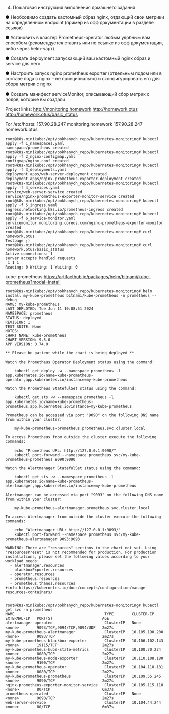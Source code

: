 4. Пошаговая инструкция выполнения домашнего задания

● Необходимо создать кастомный образ nginx, отдающий свои метрики на определенном endpoint 
(пример из офф документации в разделе ссылок)

● Установить в кластер Prometheus-operator любым удобным вам способом 
(рекомендуется ставить или по ссылке из офф документации, либо через helm-чарт)

● Создать deployment запускающий ваш кастомный nginx образ и service для него

● Настроить запуск nginx prometheus exporter 
(отдельным подом или в составе пода с nginx – не принципиально) и сконфигурировать его для сбора метрик с nginx

● Создать манифест serviceMonitor, описывающий сбор метрик с подов, которые вы создали


Project links: 
    http://monitoring.homework
    http://homework.otus
    http://homework.otus/basic_status

For /etc/hosts:
    157.90.28.247 monitoring.homework
    157.90.28.247 homework.otus


```
root@k8s-minikube:/opt/bokhanych_repo/kubernetes-monitoring# kubectl apply -f 1_namespaces.yaml 
namespace/prometheus created
root@k8s-minikube:/opt/bokhanych_repo/kubernetes-monitoring# kubectl apply -f 2_nginx-configmap.yaml 
configmap/nginx-conf created
root@k8s-minikube:/opt/bokhanych_repo/kubernetes-monitoring# kubectl apply -f 3_deployments.yaml 
deployment.apps/web-server-deployment created
deployment.apps/nginx-prometheus-exporter-deployment created
root@k8s-minikube:/opt/bokhanych_repo/kubernetes-monitoring# kubectl apply -f 4_services.yaml 
service/web-server-service created
service/nginx-prometheus-exporter-monitor-service created
root@k8s-minikube:/opt/bokhanych_repo/kubernetes-monitoring# kubectl apply -f 5_ingress.yaml 
ingress.networking.k8s.io/prometheus-ingress created
root@k8s-minikube:/opt/bokhanych_repo/kubernetes-monitoring# kubectl apply -f 6_service-monitor.yaml 
servicemonitor.monitoring.coreos.com/nginx-prometheus-exporter-monitor created
root@k8s-minikube:/opt/bokhanych_repo/kubernetes-monitoring# curl homework.otus
Testpage ;)
root@k8s-minikube:/opt/bokhanych_repo/kubernetes-monitoring# curl homework.otus/basic_status
Active connections: 1 
server accepts handled requests
 1 1 1 
Reading: 0 Writing: 1 Waiting: 0 
```

kube-prometheus
https://artifacthub.io/packages/helm/bitnami/kube-prometheus?modal=install

```
root@k8s-minikube:/opt/bokhanych_repo/kubernetes-monitoring# helm install my-kube-prometheus bitnami/kube-prometheus -n prometheus --debug
NAME: my-kube-prometheus
LAST DEPLOYED: Tue Jun 11 10:08:51 2024
NAMESPACE: prometheus
STATUS: deployed
REVISION: 1
TEST SUITE: None
NOTES:
CHART NAME: kube-prometheus
CHART VERSION: 9.5.0
APP VERSION: 0.74.0

** Please be patient while the chart is being deployed **

Watch the Prometheus Operator Deployment status using the command:

    kubectl get deploy -w --namespace prometheus -l app.kubernetes.io/name=kube-prometheus-operator,app.kubernetes.io/instance=my-kube-prometheus

Watch the Prometheus StatefulSet status using the command:

    kubectl get sts -w --namespace prometheus -l app.kubernetes.io/name=kube-prometheus-prometheus,app.kubernetes.io/instance=my-kube-prometheus

Prometheus can be accessed via port "9090" on the following DNS name from within your cluster:

    my-kube-prometheus-prometheus.prometheus.svc.cluster.local

To access Prometheus from outside the cluster execute the following commands:

    echo "Prometheus URL: http://127.0.0.1:9090/"
    kubectl port-forward --namespace prometheus svc/my-kube-prometheus-prometheus 9090:9090

Watch the Alertmanager StatefulSet status using the command:

    kubectl get sts -w --namespace prometheus -l app.kubernetes.io/name=kube-prometheus-alertmanager,app.kubernetes.io/instance=my-kube-prometheus

Alertmanager can be accessed via port "9093" on the following DNS name from within your cluster:

    my-kube-prometheus-alertmanager.prometheus.svc.cluster.local

To access Alertmanager from outside the cluster execute the following commands:

    echo "Alertmanager URL: http://127.0.0.1:9093/"
    kubectl port-forward --namespace prometheus svc/my-kube-prometheus-alertmanager 9093:9093

WARNING: There are "resources" sections in the chart not set. Using "resourcesPreset" is not recommended for production. For production installations, please set the following values according to your workload needs:
  - alertmanager.resources
  - blackboxExporter.resources
  - operator.resources
  - prometheus.resources
  - prometheus.thanos.resources
+info https://kubernetes.io/docs/concepts/configuration/manage-resources-containers/


root@k8s-minikube:/opt/bokhanych_repo/kubernetes-monitoring# kubectl get svc -n prometheus 
NAME                                        TYPE        CLUSTER-IP       EXTERNAL-IP   PORT(S)                      AGE
alertmanager-operated                       ClusterIP   None             <none>        9093/TCP,9094/TCP,9094/UDP   2m27s
my-kube-prometheus-alertmanager             ClusterIP   10.105.190.200   <none>        9093/TCP                     2m27s
my-kube-prometheus-blackbox-exporter        ClusterIP   10.106.102.143   <none>        19115/TCP                    2m27s
my-kube-prometheus-kube-state-metrics       ClusterIP   10.100.70.224    <none>        8080/TCP                     2m27s
my-kube-prometheus-node-exporter            ClusterIP   10.110.108.180   <none>        9100/TCP                     2m27s
my-kube-prometheus-operator                 ClusterIP   10.104.118.181   <none>        8080/TCP                     2m27s
my-kube-prometheus-prometheus               ClusterIP   10.109.55.245    <none>        9090/TCP                     2m27s
nginx-prometheus-exporter-monitor-service   ClusterIP   10.105.115.118   <none>        80/TCP                       6m37s
prometheus-operated                         ClusterIP   None             <none>        9090/TCP                     2m27s
web-server-service                          ClusterIP   10.104.44.244    <none>        80/TCP                       6m37s

```